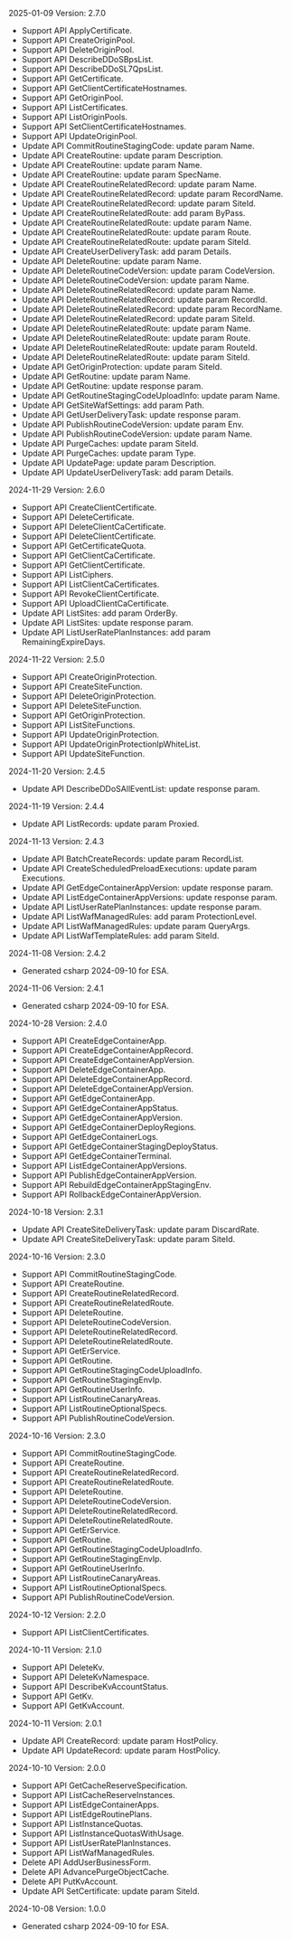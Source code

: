 2025-01-09 Version: 2.7.0
- Support API ApplyCertificate.
- Support API CreateOriginPool.
- Support API DeleteOriginPool.
- Support API DescribeDDoSBpsList.
- Support API DescribeDDoSL7QpsList.
- Support API GetCertificate.
- Support API GetClientCertificateHostnames.
- Support API GetOriginPool.
- Support API ListCertificates.
- Support API ListOriginPools.
- Support API SetClientCertificateHostnames.
- Support API UpdateOriginPool.
- Update API CommitRoutineStagingCode: update param Name.
- Update API CreateRoutine: update param Description.
- Update API CreateRoutine: update param Name.
- Update API CreateRoutine: update param SpecName.
- Update API CreateRoutineRelatedRecord: update param Name.
- Update API CreateRoutineRelatedRecord: update param RecordName.
- Update API CreateRoutineRelatedRecord: update param SiteId.
- Update API CreateRoutineRelatedRoute: add param ByPass.
- Update API CreateRoutineRelatedRoute: update param Name.
- Update API CreateRoutineRelatedRoute: update param Route.
- Update API CreateRoutineRelatedRoute: update param SiteId.
- Update API CreateUserDeliveryTask: add param Details.
- Update API DeleteRoutine: update param Name.
- Update API DeleteRoutineCodeVersion: update param CodeVersion.
- Update API DeleteRoutineCodeVersion: update param Name.
- Update API DeleteRoutineRelatedRecord: update param Name.
- Update API DeleteRoutineRelatedRecord: update param RecordId.
- Update API DeleteRoutineRelatedRecord: update param RecordName.
- Update API DeleteRoutineRelatedRecord: update param SiteId.
- Update API DeleteRoutineRelatedRoute: update param Name.
- Update API DeleteRoutineRelatedRoute: update param Route.
- Update API DeleteRoutineRelatedRoute: update param RouteId.
- Update API DeleteRoutineRelatedRoute: update param SiteId.
- Update API GetOriginProtection: update param SiteId.
- Update API GetRoutine: update param Name.
- Update API GetRoutine: update response param.
- Update API GetRoutineStagingCodeUploadInfo: update param Name.
- Update API GetSiteWafSettings: add param Path.
- Update API GetUserDeliveryTask: update response param.
- Update API PublishRoutineCodeVersion: update param Env.
- Update API PublishRoutineCodeVersion: update param Name.
- Update API PurgeCaches: update param SiteId.
- Update API PurgeCaches: update param Type.
- Update API UpdatePage: update param Description.
- Update API UpdateUserDeliveryTask: add param Details.


2024-11-29 Version: 2.6.0
- Support API CreateClientCertificate.
- Support API DeleteCertificate.
- Support API DeleteClientCaCertificate.
- Support API DeleteClientCertificate.
- Support API GetCertificateQuota.
- Support API GetClientCaCertificate.
- Support API GetClientCertificate.
- Support API ListCiphers.
- Support API ListClientCaCertificates.
- Support API RevokeClientCertificate.
- Support API UploadClientCaCertificate.
- Update API ListSites: add param OrderBy.
- Update API ListSites: update response param.
- Update API ListUserRatePlanInstances: add param RemainingExpireDays.


2024-11-22 Version: 2.5.0
- Support API CreateOriginProtection.
- Support API CreateSiteFunction.
- Support API DeleteOriginProtection.
- Support API DeleteSiteFunction.
- Support API GetOriginProtection.
- Support API ListSiteFunctions.
- Support API UpdateOriginProtection.
- Support API UpdateOriginProtectionIpWhiteList.
- Support API UpdateSiteFunction.


2024-11-20 Version: 2.4.5
- Update API DescribeDDoSAllEventList: update response param.


2024-11-19 Version: 2.4.4
- Update API ListRecords: update param Proxied.


2024-11-13 Version: 2.4.3
- Update API BatchCreateRecords: update param RecordList.
- Update API CreateScheduledPreloadExecutions: update param Executions.
- Update API GetEdgeContainerAppVersion: update response param.
- Update API ListEdgeContainerAppVersions: update response param.
- Update API ListUserRatePlanInstances: update response param.
- Update API ListWafManagedRules: add param ProtectionLevel.
- Update API ListWafManagedRules: update param QueryArgs.
- Update API ListWafTemplateRules: add param SiteId.


2024-11-08 Version: 2.4.2
- Generated csharp 2024-09-10 for ESA.

2024-11-06 Version: 2.4.1
- Generated csharp 2024-09-10 for ESA.

2024-10-28 Version: 2.4.0
- Support API CreateEdgeContainerApp.
- Support API CreateEdgeContainerAppRecord.
- Support API CreateEdgeContainerAppVersion.
- Support API DeleteEdgeContainerApp.
- Support API DeleteEdgeContainerAppRecord.
- Support API DeleteEdgeContainerAppVersion.
- Support API GetEdgeContainerApp.
- Support API GetEdgeContainerAppStatus.
- Support API GetEdgeContainerAppVersion.
- Support API GetEdgeContainerDeployRegions.
- Support API GetEdgeContainerLogs.
- Support API GetEdgeContainerStagingDeployStatus.
- Support API GetEdgeContainerTerminal.
- Support API ListEdgeContainerAppVersions.
- Support API PublishEdgeContainerAppVersion.
- Support API RebuildEdgeContainerAppStagingEnv.
- Support API RollbackEdgeContainerAppVersion.


2024-10-18 Version: 2.3.1
- Update API CreateSiteDeliveryTask: update param DiscardRate.
- Update API CreateSiteDeliveryTask: update param SiteId.


2024-10-16 Version: 2.3.0
- Support API CommitRoutineStagingCode.
- Support API CreateRoutine.
- Support API CreateRoutineRelatedRecord.
- Support API CreateRoutineRelatedRoute.
- Support API DeleteRoutine.
- Support API DeleteRoutineCodeVersion.
- Support API DeleteRoutineRelatedRecord.
- Support API DeleteRoutineRelatedRoute.
- Support API GetErService.
- Support API GetRoutine.
- Support API GetRoutineStagingCodeUploadInfo.
- Support API GetRoutineStagingEnvIp.
- Support API GetRoutineUserInfo.
- Support API ListRoutineCanaryAreas.
- Support API ListRoutineOptionalSpecs.
- Support API PublishRoutineCodeVersion.


2024-10-16 Version: 2.3.0
- Support API CommitRoutineStagingCode.
- Support API CreateRoutine.
- Support API CreateRoutineRelatedRecord.
- Support API CreateRoutineRelatedRoute.
- Support API DeleteRoutine.
- Support API DeleteRoutineCodeVersion.
- Support API DeleteRoutineRelatedRecord.
- Support API DeleteRoutineRelatedRoute.
- Support API GetErService.
- Support API GetRoutine.
- Support API GetRoutineStagingCodeUploadInfo.
- Support API GetRoutineStagingEnvIp.
- Support API GetRoutineUserInfo.
- Support API ListRoutineCanaryAreas.
- Support API ListRoutineOptionalSpecs.
- Support API PublishRoutineCodeVersion.


2024-10-12 Version: 2.2.0
- Support API ListClientCertificates.


2024-10-11 Version: 2.1.0
- Support API DeleteKv.
- Support API DeleteKvNamespace.
- Support API DescribeKvAccountStatus.
- Support API GetKv.
- Support API GetKvAccount.


2024-10-11 Version: 2.0.1
- Update API CreateRecord: update param HostPolicy.
- Update API UpdateRecord: update param HostPolicy.


2024-10-10 Version: 2.0.0
- Support API GetCacheReserveSpecification.
- Support API ListCacheReserveInstances.
- Support API ListEdgeContainerApps.
- Support API ListEdgeRoutinePlans.
- Support API ListInstanceQuotas.
- Support API ListInstanceQuotasWithUsage.
- Support API ListUserRatePlanInstances.
- Support API ListWafManagedRules.
- Delete API AddUserBusinessForm.
- Delete API AdvancePurgeObjectCache.
- Delete API PutKvAccount.
- Update API SetCertificate: update param SiteId.


2024-10-08 Version: 1.0.0
- Generated csharp 2024-09-10 for ESA.

